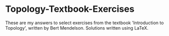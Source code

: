 # Topology-Textbook-Exercises
These are my answers to select exercises from the textbook 'Introduction to Topology', written by Bert Mendelson. Solutions written using LaTeX.
